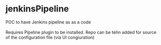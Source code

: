 # jenkinsPipeline
POC to have Jenkins pipeline as as a code
<br>
<br> 
Requires Pipeline plugin to be installed.
Repo can be tehn added for source of the configuration file (via UI congiuration)
